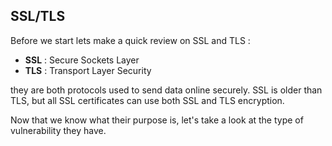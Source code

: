 ## SSL/TLS 

Before we start lets make a quick review on SSL and TLS :

- **SSL** : Secure Sockets Layer
- **TLS** : Transport Layer Security

they are both protocols used to send data online securely. SSL is older than TLS, but all SSL certificates can use both SSL and TLS encryption.

Now that we know what their purpose is, let's take a look at the type of vulnerability they have.

